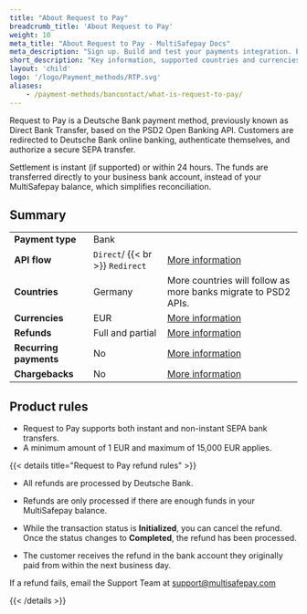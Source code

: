 ```yaml
---
title: "About Request to Pay"
breadcrumb_title: 'About Request to Pay'
weight: 10
meta_title: "About Request to Pay - MultiSafepay Docs"
meta_description: "Sign up. Build and test your payments integration. Explore our products and services. Use our API Reference, SDKs, and wrappers. Get support."
short_description: "Key information, supported countries and currencies, product rules"
layout: 'child'
logo: '/logo/Payment_methods/RTP.svg'
aliases: 
    - /payment-methods/bancontact/what-is-request-to-pay/
---
```


Request to Pay is a Deutsche Bank payment method, previously known as Direct Bank Transfer, based on the PSD2 Open Banking API. Customers are redirected to Deutsche Bank online banking, authenticate themselves, and authorize a secure SEPA transfer. 

Settlement is instant (if supported) or within 24 hours. The funds are transferred directly to your business bank account, instead of your MultiSafepay balance, which simplifies reconciliation.

## Summary

|   |   |   |
|---|---|---|
| **Payment type**   | Bank  | |
| **API flow**  | `Direct`/ {{< br >}} `Redirect` | [More information](/developer/api/difference-between-direct-and-redirect) |
| **Countries**  | Germany  | More countries will follow as more banks migrate to PSD2 APIs. |
| **Currencies**  | EUR | [More information](/faq/general/supported-currencies) | 
| **Refunds**  | Full and partial  | [More information](/payments/refunds-and-chargebacks/refunds/) | 
| **Recurring payments**  | No | [More information](/payments/about/recurring-payments/)  |
| **Chargebacks**  | No | [More information](/faq/chargebacks)  |

## Product rules

- Request to Pay supports both instant and non-instant SEPA bank transfers.
- A minimum amount of 1 EUR and maximum of 15,000 EUR applies.

{{< details title="Request to Pay refund rules" >}}

- All refunds are processed by Deutsche Bank.

- Refunds are only processed if there are enough funds in your MultiSafepay balance.

- While the transaction status is **Initialized**, you can cancel the refund. Once the status changes to **Completed**, the refund has been processed. 

- The customer receives the refund in the bank account they originally paid from within the next business day.

If a refund fails, email the Support Team at <support@multisafepay.com> 

{{< /details >}}